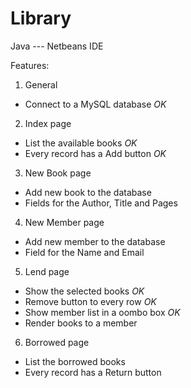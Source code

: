 # Library
Java --- Netbeans IDE

Features:

1. General
  * Connect to a MySQL database *OK*
2. Index page
  * List the available books *OK*
  * Every record has a Add button *OK*
3. New Book page
  * Add new book to the database
  * Fields for the Author, Title and Pages
4. New Member page
  * Add new member to the database
  * Field for the Name and Email
5. Lend page
  * Show the selected books *OK*
  * Remove button to every row *OK*
  * Show member list in a oombo box *OK*
  * Render books to a member
6. Borrowed page
  * List the borrowed books
  * Every record has a Return button